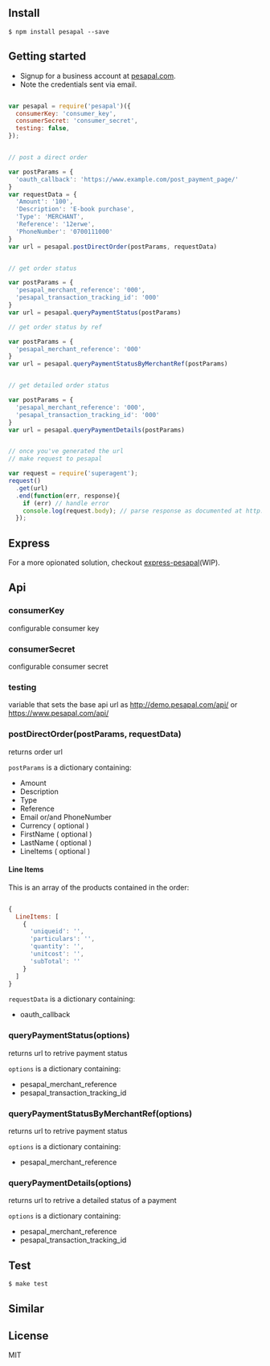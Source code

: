
## Install

    $ npm install pesapal --save


## Getting started

- Signup for a business account at [pesapal.com](http://www.pesapal.com).
- Note the credentials sent via email.

```js

var pesapal = require('pesapal')({
  consumerKey: 'consumer_key',
  consumerSecret: 'consumer_secret',
  testing: false,
});


// post a direct order

var postParams = {
  'oauth_callback': 'https://www.example.com/post_payment_page/'
}
var requestData = {
  'Amount': '100',
  'Description': 'E-book purchase',
  'Type': 'MERCHANT',
  'Reference': '12erwe',
  'PhoneNumber': '0700111000'
}
var url = pesapal.postDirectOrder(postParams, requestData)


// get order status

var postParams = {
  'pesapal_merchant_reference': '000',
  'pesapal_transaction_tracking_id': '000'
}
var url = pesapal.queryPaymentStatus(postParams)

// get order status by ref

var postParams = {
  'pesapal_merchant_reference': '000'
}
var url = pesapal.queryPaymentStatusByMerchantRef(postParams)


// get detailed order status

var postParams = {
  'pesapal_merchant_reference': '000',
  'pesapal_transaction_tracking_id': '000'
}
var url = pesapal.queryPaymentDetails(postParams)


// once you've generated the url
// make request to pesapal

var request = require('superagent');
request()
  .get(url)
  .end(function(err, response){
    if (err) // handle error
    console.log(request.body); // parse response as documented at http://developer.pesapal.com/how-to-integrate/api-reference
  });

```

## Express

For a more opionated solution, checkout [express-pesapal](https://github.com/kelonye/express-pesapal)(WIP).

## Api

### consumerKey

configurable consumer key

### consumerSecret

configurable consumer secret

### testing
  
variable that sets the base api url as http://demo.pesapal.com/api/ or https://www.pesapal.com/api/

### postDirectOrder(postParams, requestData)
  
returns order url

`postParams` is a dictionary containing:

  - Amount
  - Description
  - Type
  - Reference
  - Email or/and PhoneNumber
  - Currency ( optional )
  - FirstName ( optional )
  - LastName ( optional )
  - LineItems ( optional )

#### Line Items

This is an array of the products contained in the order:

```js

{
  LineItems: [
    {
      'uniqueid': '',
      'particulars': '',
      'quantity': '',
      'unitcost': '',
      'subTotal': ''
    }
  ]
}

```

`requestData` is a dictionary containing:
  
  - oauth_callback

### queryPaymentStatus(options)

returns url to retrive payment status

`options` is a dictionary containing:

  - pesapal_merchant_reference
  - pesapal_transaction_tracking_id

### queryPaymentStatusByMerchantRef(options)

returns url to retrive payment status

`options` is a dictionary containing:
  
  - pesapal_merchant_reference

### queryPaymentDetails(options)

returns url to retrive a detailed status of a payment

`options` is a dictionary containing:

  - pesapal_merchant_reference
  - pesapal_transaction_tracking_id

## Test

    $ make test

## Similar

## License

MIT
